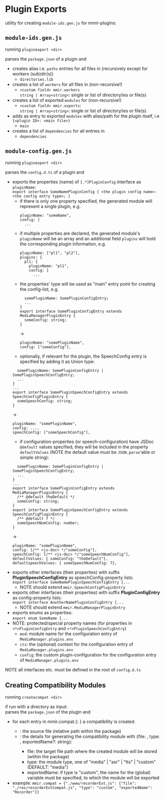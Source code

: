 # Plugin Exports

utility for creating `module-ids.gen.js` for mmir-plugins:

## `module-ids.gen.js`

running `pluginexport <dir>`

parses the `package.json` of a plugin and
 * creates alias i.e. `paths` entries for all files in (recursively except for workers (sub)dir(s))
   * `directories.lib`
 * creates a list of `workers` for all files in (non-recursive!)
   * `<custom field> mmir.workers`  
     `string | Array<string>`: single or list of directory/ies or file(s)
 * creates a list of exported `modules` for (non-recursive!)
   * `<custom field> mmir.exports`:  
     `string | Array<string>`: single or list of directory/ies or file(s)
 * adds as entry to exported `modules` with alias/path for the plugin itself, i.e `{<plugin ID>: <main file>}`
   * `main`
 * creates a list of `dependencies` for all entries in
   * `dependencies`


## `module-config.gen.js`

running `pluginexport <dir>`

parses the `config.d.ts` of a plugin and
 * exports the properties (name) of `[.*]PluginConfig` interface as `pluginName`:  
   `export interface SomeNamePluginConfig { <the plugin config name>: <the config entry type>; }`
   * if there is only one property specified, the generated module will represent a single plugin, e.g.
     ```
     pluginName: "someName",
     config: [
       ...
     ```
   * if multiple properties are declared, the generated module's `pluginName` will be an array
     and an additional field `plugins` will hold the corresponding plugin information, e.g.
     ```
     pluginName: ["pl1", "pl2"],
     plugins: {
       pl1: {
         pluginName: "pl1",
         config: [
           ...
     ```
   * the properties' type will be used as "main" entry point for creating the config-list, e.g.
     ```
       somePluginName: SomePluginConfigEntry;
       ...
     }
     export interface SomePluginConfigEntry extends MediaManagerPluginEntry {
       someConfig: string;
     }
     ```
     ->
     ```
     pluginName: "somePluginName",
     config: ["someConfig"],
     ```
   * optionally, if relevant for the plugin, the SpeechConfig entry is specified by adding it as Union type:
    ```
      somePluginName: SomePluginConfigEntry | SomePluginSpeechConfigEntry;
      ...
    }
    ...
    export interface SomePluginSpeechConfigEntry extends SpeechConfigPluginEntry {
      someSpeechConfig: string;
    }
    ```
    ->
    ```
    pluginName: "somePluginName",
    config: ...,
    speechConfig: ["someSpeechConfig"],
    ```
    * if configuration-properties (or speech-configuration) have JSDoc `@default` values specified, they will be included in the property `defaultValues` (NOTE the default value must be `JSON.parse`'able or simple string):
     ```
       somePluginName: SomePluginConfigEntry | SomePluginSpeechConfigEntry;
       ...
     }
     ...
     export interface SomePluginConfigEntry extends MediaManagerPluginEntry {
       /** @default theDefault */
       someConfig: string;
     }
     export interface SomePluginSpeechConfigEntry extends SpeechConfigPluginEntry {
       /** @default 7 */
       someSpeechNumConfig: number;
     }
     ```
     ->
     ```
     pluginName: "somePluginName",
     config: [/** <js-doc> */"someConfig"],
     speechConfig: [/** <js-doc> */"someSpeechNumConfig"],
     defaultValues: { someConfig: "theDefault"},
     defaultspeechValues: { someSpeechNumConfig: 7},
     ```
 * exports other interfaces (their properties) with suffix **PluginSpeechConfigEntry** as speechConfig-property lists:  
   `export interface SomeNamePluginSpeechConfigEntry {...`
   * NOTE should extend `mmir.SpeechConfigPluginEntry`
 * exports other interfaces (their properties) with suffix **PluginConfigEntry** as config-property lists:  
   `export interface AnotherNamePluginConfigEntry {...`
   * NOTE should extend `mmir.MediaManagerPluginEntry`
 * exports enums as properties:  
   `export enum SomeName {...`
 * NOTE: protected/special property names (for properties in `<*>PluginConfigEntry` and `<*>PluginSpeechConfigEntry`)
   * `mod`: module name for the configuration entry of `MediaManager.plugins.env`
   * `ctx`: the (optional) context for the configuration entry of `MediaManager.plugins.env`
   * `config`: the custom plugin-configuration for the configuration entry of `MediaManager.plugins.env`

NOTE all interfaces etc. must be defined in the root of `config.d.ts`

## Creating Compatibility Modules

running `createcompat <dir>`

if run with a directory as input:  
parses the `package.json` of the plugin and
 * for each entry in <custom field> mmir.compat.{<name>: <entry>} a compatibility is created:
   * <name>: the source file (relative path within the package)
   * <entry>: the details for generating the compatibility module with {file: <file path>, type: <module type>, exportedName?: string}:
     * file: the target file path where the created module will be stored (within the package)
     * type: the module type, one of "media" | "asr" | "tts" | "custom" (DEFAULT: "media")
     * exportedName: if type is "custom", the name for the (global) variable must be specified, to which the module will be exported
  * example: `mmir.compat = {"./www/recorderExt.js": {"file": "./res/recorderExtCompat.js", "type": "custom", "exportedName": "Recorder"}}`
